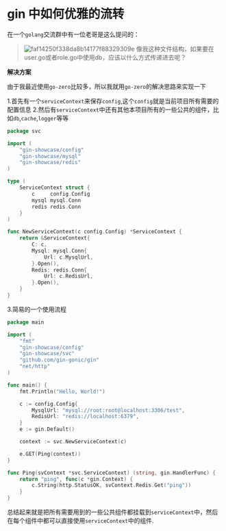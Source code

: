 # gin 中如何优雅的流转

在一个`golang`交流群中有一位老哥是这么提问的：

> ![faf14250f338da8b14177f88329309e](https://user-images.githubusercontent.com/65269574/177026447-1b625c1a-99f3-4549-9447-dd068a333dae.jpg)
> 像我这种文件结构，如果要在user.go或者role.go中使用db，应该以什么方式传递进去呢？


**解决方案**

由于我最近使用`go-zero`比较多，所以我就用`go-zero`的解决思路来实现一下

1.首先有一个`serviceContext`来保存`config`,这个`config`就是当前项目所有需要的配置信息
2.然后有`serviceContext`中还有其他本项目所有的一些公共的组件，比如`db`,`cache`,`logger`等等

```go
package svc

import (
	"gin-showcase/config"
	"gin-showcase/mysql"
	"gin-showcase/redis"
)

type (
	ServiceContext struct {
		c     config.Config
		mysql mysql.Conn
		redis redis.Conn
	}
)

func NewServiceContext(c config.Config) *ServiceContext {
	return &ServiceContext{
		C: c,
		Mysql: mysql.Conn{
			Url: c.MysqlUrl,
		}.Open(),
		Redis: redis.Conn{
			Url: c.RedisUrl,
		}.Open(),
	}
}
```

3.简易的一个使用流程

```go
package main

import (
	"fmt"
	"gin-showcase/config"
	"gin-showcase/svc"
	"github.com/gin-gonic/gin"
	"net/http"
)

func main() {
	fmt.Println("Hello, World!")

	c := config.Config{
		MysqlUrl: "mysql://root:root@localhost:3306/test",
		RedisUrl: "redis://localhost:6379",
	}
	e := gin.Default()

	context := svc.NewServiceContext(c)

	e.GET(Ping(context))
}

func Ping(svContext *svc.ServiceContext) (string, gin.HandlerFunc) {
	return "ping", func(c *gin.Context) {
		c.String(http.StatusOK, svContext.Redis.Get("ping"))
	}
}
```

总结起来就是把所有需要用到的一些公共组件都挂载到`serviceContext`中，然后在每个组件中都可以直接使用`serviceContext`中的组件.